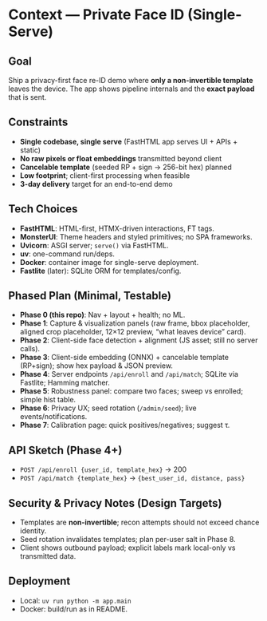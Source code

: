 # Context — Private Face ID (Single-Serve)

## Goal
Ship a privacy-first face re-ID demo where **only a non-invertible template** leaves the device. The app shows pipeline internals and the **exact payload** that is sent.

## Constraints
- **Single codebase, single serve** (FastHTML app serves UI + APIs + static)
- **No raw pixels or float embeddings** transmitted beyond client
- **Cancelable template** (seeded RP + sign → 256-bit hex) planned
- **Low footprint**; client-first processing when feasible
- **3-day delivery** target for an end-to-end demo

## Tech Choices
- **FastHTML**: HTML-first, HTMX-driven interactions, FT tags.
- **MonsterUI**: Theme headers and styled primitives; no SPA frameworks.
- **Uvicorn**: ASGI server; `serve()` via FastHTML.
- **uv**: one-command run/deps.
- **Docker**: container image for single-serve deployment.
- **Fastlite** (later): SQLite ORM for templates/config.

## Phased Plan (Minimal, Testable)
- **Phase 0 (this repo)**: Nav + layout + health; no ML.
- **Phase 1**: Capture & visualization panels (raw frame, bbox placeholder, aligned crop placeholder, 12×12 preview, “what leaves device” card).
- **Phase 2**: Client-side face detection + alignment (JS asset; still no server calls).
- **Phase 3**: Client-side embedding (ONNX) + cancelable template (RP+sign); show hex payload & JSON preview.
- **Phase 4**: Server endpoints `/api/enroll` and `/api/match`; SQLite via Fastlite; Hamming matcher.
- **Phase 5**: Robustness panel: compare two faces; sweep vs enrolled; simple hist table.
- **Phase 6**: Privacy UX; seed rotation (`/admin/seed`); live events/notifications.
- **Phase 7**: Calibration page: quick positives/negatives; suggest τ.

## API Sketch (Phase 4+)
- `POST /api/enroll {user_id, template_hex}` → 200
- `POST /api/match {template_hex}` → `{best_user_id, distance, pass}`

## Security & Privacy Notes (Design Targets)
- Templates are **non-invertible**; recon attempts should not exceed chance identity.
- Seed rotation invalidates templates; plan per-user salt in Phase 8.
- Client shows outbound payload; explicit labels mark local-only vs transmitted data.

## Deployment
- Local: `uv run python -m app.main`
- Docker: build/run as in README.
